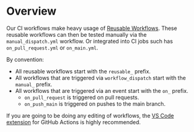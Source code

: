 # Overview

Our CI workflows make heavy usage of [Reusable Workflows](https://docs.github.com/en/actions/using-workflows/reusing-workflows). These reusable workflows can then be tested manually via the `manual_dispatch.yml` workflow.
Or integrated into CI jobs such has `on_pull_request.yml` or `on_main.yml`.

By convention:

-   All reusable workflows start with the `reusable_` prefix.
-   All workflows that are triggered via `workflow_dispatch` start with the `manual_` prefix.
-   All workflows that are triggered via an event start with the `on_` prefix.
    -   `on_pull_request` is triggered on pull requests.
    -   `on_push_main` is triggered on pushes to the main branch.

If you are going to be doing any editing of workflows, the
[VS Code extension](https://marketplace.visualstudio.com/items?itemName=cschleiden.vscode-github-actions)
for GitHub Actions is highly recommended.
